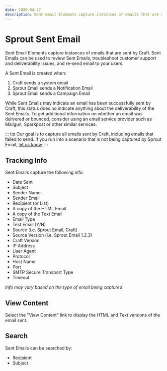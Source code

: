 ```yaml
---
date: 2020-04-27
description: Sent Email Elements capture instances of emails that are sent by Craft. Sent Emails can be used to review Sent Emails, troubleshoot customer support and deliverability issues, and re-send email to your users.
---
```


# Sprout Sent Email

Sent Email Elements capture instances of emails that are sent by Craft. Sent Emails can be used to review Sent Emails, troubleshoot customer support and deliverability issues, and re-send email to your users.

A Sent Email is created when:

1. Craft sends a system email
2. Sprout Email sends a Notification Email
3. Sprout Email sends a Campaign Email

While Sent Emails may indicate an email has been successfully sent by Craft, this status does no indicate anything about the deliverability of the Sent Emails. To get additional information on whether an email was delivered or bounced, consider using an email service provider such as Mailgun, Sparkpost or other similar services.

::: tip
Our goal is to capture all emails sent by Craft, including emails that failed to send. If you run into a scenario that is not being captured by Sprout Email, [let us know](mailto:sprout@barrelstrengthdesign.com).
:::

## Tracking Info

Sent Emails capture the following info:

- Date Sent
- Subject
- Sender Name
- Sender Email
- Recipient (or List)
- A copy of the HTML Email
- A copy of the Text Email
- Email Type
- Test Email (Y/N)
- Source (i.e. Sprout Email, Craft)
- Source Version (i.e. Sprout Email 1.2.3)
- Craft Version
- IP Address
- User Agent
- Protocol
- Host Name
- Port
- SMTP Secure Transport Type
- Timeout

_Info may vary based on the type of email being captured_

## View Content

Select the "View Content" link to display the HTML and Text versions of the email sent.

## Search

Sent Emails can be searched by:

- Recipient
- Subject